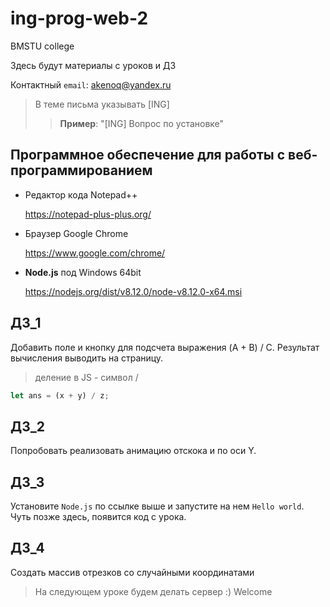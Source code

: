# ing-prog-web-2
BMSTU college

Здесь будут материалы с уроков и ДЗ

Контактный
`email`: akenoq@yandex.ru
> В теме письма указывать [ING]
>> **Пример**: "[ING] Вопрос по установке"

## Программное обеспечение для работы с веб-программированием

* Редактор кода Notepad++

   https://notepad-plus-plus.org/
  
* Браузер Google Chrome

   https://www.google.com/chrome/
   
* **Node.js** под Windows 64bit
   
   https://nodejs.org/dist/v8.12.0/node-v8.12.0-x64.msi

## ДЗ_1

Добавить поле и кнопку для подсчета выражения (A + B) / C. 
Результат вычисления выводить на страницу.

> деление в JS  - символ /
```js
let ans = (x + y) / z;
```
## ДЗ_2

Попробовать реализовать анимацию отскока и по оси Y.

## ДЗ_3

Установите `Node.js` по ссылке выше и запустите на нем `Hello world`.
Чуть позже здесь, появится код с урока.

## ДЗ_4

Создать массив отрезков со случайными координатами

> На следующем уроке будем делать сервер :) Welcome
